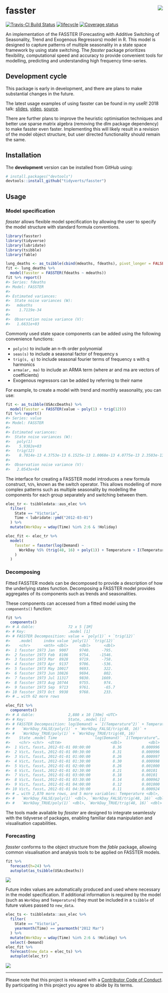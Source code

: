 <!-- README.md is generated from README.Rmd. Please edit that file -->
fasster <img src="man/figure/logo.png" align="right" />
=======================================================

[![Travis-CI Build
Status](https://travis-ci.org/tidyverts/fasster.svg?branch=master)](https://travis-ci.org/tidyverts/fasster)
[![lifecycle](https://img.shields.io/badge/lifecycle-experimental-orange.svg)](https://www.tidyverse.org/lifecycle/#experimental)
[![Coverage
status](https://codecov.io/gh/tidyverts/fasster/branch/master/graph/badge.svg)](https://codecov.io/github/tidyverts/fasster?branch=master)
<!-- [![CRAN_Status_Badge](http://www.r-pkg.org/badges/version/fasster)](https://cran.r-project.org/package=fasster) -->
<!-- [![Downloads](http://cranlogs.r-pkg.org/badges/fasster?color=brightgreen)](https://cran.r-project.org/package=fasster) -->

An implementation of the FASSTER (Forecasting with Additive Switching of
Seasonality, Trend and Exogenous Regressors) model in R. This model is
designed to capture patterns of multiple seasonality in a state space
framework by using state switching. The *fasster* package prioritizes
flexibility, computational speed and accuracy to provide convenient
tools for modelling, predicting and understanding high frequency
time-series.

Development cycle
-----------------

This package is early in development, and there are plans to make
substantial changes in the future.

The latest usage examples of using fasster can be found in my useR! 2018
talk: [slides](https://www.mitchelloharawild.com/user2018/#1),
[video](https://www.youtube.com/watch?v=6YlboftSalY),
[source](https://github.com/mitchelloharawild/fasster_user2018).

There are further plans to improve the heuristic optimisation techniques
and better use sparse matrix algebra (removing the dlm package
dependency) to make fasster even faster. Implementing this will likely
result in a revision of the model object structure, but user directed
functionality should remain the same.

Installation
------------

<!-- The **stable** version can be installed from CRAN: -->
<!-- ```{r, eval = FALSE} -->
<!-- install.packages("fasster") -->
<!-- ``` -->
The **development** version can be installed from GitHub using:

``` r
# install.packages("devtools")
devtools::install_github("tidyverts/fasster")
```

Usage
-----

### Model specification

*fasster* allows flexible model specification by allowing the user to
specify the model structure with standard formula conventions.

``` r
library(fasster)
library(tidyverse)
library(lubridate)
library(tsibble)
library(fable)

lung_deaths <- as_tsibble(cbind(mdeaths, fdeaths), pivot_longer = FALSE)
fit <- lung_deaths %>%
  model(fasster = FASSTER(fdeaths ~ mdeaths))
fit %>% report()
#> Series: fdeaths 
#> Model: FASSTER 
#> 
#> Estimated variances:
#>  State noise variances (W):
#>   mdeaths
#>    1.7119e-34
#> 
#>  Observation noise variance (V):
#>   1.6631e+03
```

Commonly used state space components can be added using the following
convenience functions:

-   `poly(n)` to include an n-th order polynomial
-   `seas(s)` to include a seasonal factor of frequency s
-   `trig(s, q)` to include seasonal fourier terms of frequency s with q
    harmonics
-   `arma(ar, ma)` to include an ARMA term (where ar and ma are vectors
    of coefficients)
-   Exogenous regressors can be added by referring to their name

For example, to create a model with trend and monthly seasonality, you
can use:

``` r
fit <- as_tsibble(USAccDeaths) %>% 
  model(fasster = FASSTER(value ~ poly(1) + trig(12)))
fit %>% report()
#> Series: value 
#> Model: FASSTER 
#> 
#> Estimated variances:
#>  State noise variances (W):
#>   poly(1)
#>    5.9382e+03
#>   trig(12)
#>    8.7014e-13 4.3753e-13 6.1525e-13 1.0068e-13 4.0775e-13 2.3503e-13 3.1338e-13 2.2672e-13 2.7455e-13 2.5930e-13 1.0622e-13
#> 
#>  Observation noise variance (V):
#>   2.0543e+04
```

The interface for creating a FASSTER model introduces a new formula
construct, `%S%`, known as the switch operator. This allows modelling of
more complex patterns such as multiple seasonality by modelling the
components for each group separately and switching between them.

``` r
elec_tr <- tsibbledata::aus_elec %>%
  filter(
    State == "Victoria",
    Time < lubridate::ymd("2012-03-01")
  ) %>% 
  mutate(WorkDay = wday(Time) %in% 2:6 & !Holiday)

elec_fit <- elec_tr %>%
  model(
    fasster = fasster(log(Demand) ~ 
      WorkDay %S% (trig(48, 16) + poly(1)) + Temperature + I(Temperature^2)
    )
  )
```

### Decomposing

Fitted FASSTER models can be decomposed to provide a description of how
the underlying states function. Decomposing a FASSTER model provides
aggregates of its components such as trends and seasonalities.

These components can accessed from a fitted model using the
`components()` function:

``` r
fit %>% 
  components()
#> # A dable:               72 x 5 [1M]
#> # Key:                   .model [1]
#> # FASSTER Decomposition: value = `poly(1)` + `trig(12)`
#>    .model     index value `poly(1)` `trig(12)`
#>    <chr>      <mth> <dbl>     <dbl>      <dbl>
#>  1 fasster 1973 Jan  9007     9740.     -795. 
#>  2 fasster 1973 Feb  8106     9754.    -1546. 
#>  3 fasster 1973 Mar  8928     9719.     -758. 
#>  4 fasster 1973 Apr  9137     9706.     -536. 
#>  5 fasster 1973 May 10017     9693.      322. 
#>  6 fasster 1973 Jun 10826     9694.      802. 
#>  7 fasster 1973 Jul 11317     9830.     1669. 
#>  8 fasster 1973 Aug 10744     9755.      974. 
#>  9 fasster 1973 Sep  9713     9761.      -65.7
#> 10 fasster 1973 Oct  9938     9768.      233. 
#> # … with 62 more rows
```

``` r
elec_fit %>%
  components()
#> # A dable:               2,880 x 10 [30m] <UTC>
#> # Key:                   State, .model [1]
#> # FASSTER Decomposition: log(Demand) = `I(Temperature^2)` + Temperature +
#> #   `WorkDay_FALSE/poly(1)` + `WorkDay_FALSE/trig(48, 16)` +
#> #   `WorkDay_TRUE/poly(1)` + `WorkDay_TRUE/trig(48, 16)`
#>    State .model Time                `log(Demand)` `I(Temperature^…
#>    <chr> <chr>  <dttm>                      <dbl>            <dbl>
#>  1 Vict… fasst… 2012-01-01 00:00:00          8.36         0.000996
#>  2 Vict… fasst… 2012-01-01 00:30:00          8.31         0.000996
#>  3 Vict… fasst… 2012-01-01 01:00:00          8.26         0.000997
#>  4 Vict… fasst… 2012-01-01 01:30:00          8.30         0.000998
#>  5 Vict… fasst… 2012-01-01 02:00:00          8.26         0.001000
#>  6 Vict… fasst… 2012-01-01 02:30:00          8.21         0.00101 
#>  7 Vict… fasst… 2012-01-01 03:00:00          8.18         0.00101 
#>  8 Vict… fasst… 2012-01-01 03:30:00          8.14         0.000962
#>  9 Vict… fasst… 2012-01-01 04:00:00          8.12         0.001000
#> 10 Vict… fasst… 2012-01-01 04:30:00          8.11         0.000924
#> # … with 2,870 more rows, and 5 more variables: Temperature <dbl>,
#> #   `WorkDay_FALSE/poly(1)` <dbl>, `WorkDay_FALSE/trig(48, 16)` <dbl>,
#> #   `WorkDay_TRUE/poly(1)` <dbl>, `WorkDay_TRUE/trig(48, 16)` <dbl>
```

The tools made available by *fasster* are designed to integrate
seamlessly with the tidyverse of packages, enabling familiar data
manipulation and visualisation capabilities.

### Forecasting

*fasster* conforms to the object structure from the *fable* package,
allowing common visualisation and analysis tools to be applied on
FASSTER models.

``` r
fit %>% 
  forecast(h=24) %>%
  autoplot(as_tsibble(USAccDeaths))
```

![](man/figure/forecast-1.png)

Future index values are automatically produced and used where necessary
in the model specification. If additional information is required by the
model (such as `WorkDay` and `Temperature`) they must be included in a
`tsibble` of future values passed to `new_data`.

``` r
elec_ts <- tsibbledata::aus_elec %>%
  filter(
    State == "Victoria",
    yearmonth(Time) == yearmonth("2012 Mar")
  ) %>% 
  mutate(WorkDay = wday(Time) %in% 2:6 & !Holiday) %>% 
  select(-Demand)
elec_fit %>% 
  forecast(new_data = elec_ts) %>% 
  autoplot(elec_tr)
```

![](man/figure/complex_fc-1.png)

------------------------------------------------------------------------

Please note that this project is released with a [Contributor Code of
Conduct](.github/CODE_OF_CONDUCT.md). By participating in this project
you agree to abide by its terms.
